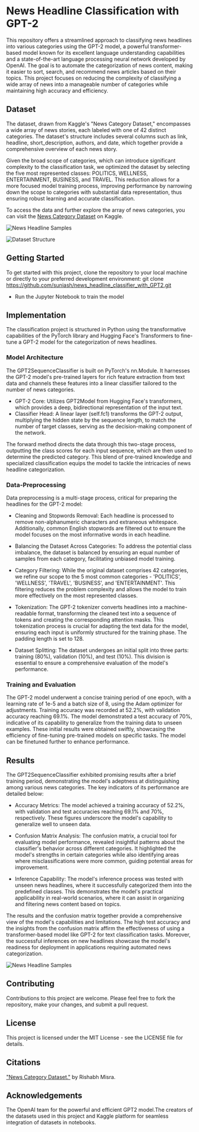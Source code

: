 
# News Headline Classification with GPT-2

This repository offers a streamlined approach to classifying news headlines into various categories using the GPT-2 model, a powerful transformer-based model known for its excellent language understanding capabilities and a state-of-the-art language processing neural network developed by OpenAI. The goal is to automate the categorization of news content, making it easier to sort, search, and recommend news articles based on their topics. This project focuses on reducing the complexity of classifying a wide array of news into a manageable number of categories while maintaining high accuracy and efficiency.

## Dataset

The dataset, drawn from Kaggle's "News Category Dataset," encompasses a wide array of news stories, each labeled with one of 42 distinct categories. The dataset's structure includes several columns such as link, headline, short_description, authors, and date, which together provide a comprehensive overview of each news story.

Given the broad scope of categories, which can introduce significant complexity to the classification task, we optimized the dataset by selecting the five most represented classes: POLITICS, WELLNESS, ENTERTAINMENT, BUSINESS, and TRAVEL. This reduction allows for a more focused model training process, improving performance by narrowing down the scope to categories with substantial data representation, thus ensuring robust learning and accurate classification.

To access the data and further explore the array of news categories, you can visit the [News Category Dataset](https://www.kaggle.com/datasets/rmisra/news-category-dataset) on Kaggle.

![News Headline Samples](images/categories.png)

![Dataset Structure](images/dataset_structure.png)

## Getting Started

To get started with this project, clone the repository to your local machine or directly to your preferred development environment: git clone https://github.com/suniash/news_headline_classifier_with_GPT2.git

- Run the Jupyter Notebook to train the model

## Implementation
The classification project is structured in Python using the transformative capabilities of the PyTorch library and Hugging Face's Transformers to fine-tune a GPT-2 model for the categorization of news headlines.

### Model Architecture 

The GPT2SequenceClassifier is built on PyTorch's nn.Module. It harnesses the GPT-2 model's pre-trained layers for rich feature extraction from text data and channels these features into a linear classifier tailored to the number of news categories.

- GPT-2 Core: Utilizes GPT2Model from Hugging Face's transformers, which provides a deep, bidirectional representation of the input text.
- Classifier Head: A linear layer (self.fc1) transforms the GPT-2 output, multiplying the hidden state by the sequence length, to match the number of target classes, serving as the decision-making component of the network.

The forward method directs the data through this two-stage process, outputting the class scores for each input sequence, which are then used to determine the predicted category. This blend of pre-trained knowledge and specialized classification equips the model to tackle the intricacies of news headline categorization.

### Data-Preprocessing

Data preprocessing is a multi-stage process, critical for preparing the headlines for the GPT-2 model:

- Cleaning and Stopwords Removal: Each headline is processed to remove non-alphanumeric characters and extraneous whitespace. Additionally, common English stopwords are filtered out to ensure the model focuses on the most informative words in each headline.

- Balancing the Dataset Across Categories: To address the potential class imbalance, the dataset is balanced by ensuring an equal number of samples from each category, facilitating unbiased model training.

- Category Filtering: While the original dataset comprises 42 categories, we refine our scope to the 5 most common categories - 'POLITICS', 'WELLNESS', 'TRAVEL', 'BUSINESS', and 'ENTERTAINMENT'. This filtering reduces the problem complexity and allows the model to train more effectively on the most represented classes.

- Tokenization: The GPT-2 tokenizer converts headlines into a machine-readable format, transforming the cleaned text into a sequence of tokens and creating the corresponding attention masks. This tokenization process is crucial for adapting the text data for the model, ensuring each input is uniformly structured for the training phase. The padding length is set to 128.

- Dataset Splitting: The dataset undergoes an initial split into three parts: training (80%), validation (10%), and test (10%). This division is essential to ensure a comprehensive evaluation of the model's performance. 


### Training and Evaluation

The GPT-2 model underwent a concise training period of one epoch, with a learning rate of 1e-5 and a batch size of 8, using the Adam optimizer for adjustments. Training accuracy was recorded at 52.2%, with validation accuracy reaching 69.1%. The model demonstrated a test accuracy of 70%, indicative of its capability to generalize from the training data to unseen examples. These initial results were obtained swiftly, showcasing the efficiency of fine-tuning pre-trained models on specific tasks. The model can be finetuned further to enhance performance. 

## Results

The GPT2SequenceClassifier exhibited promising results after a brief training period, demonstrating the model's adeptness at distinguishing among various news categories. The key indicators of its performance are detailed below:

- Accuracy Metrics: The model achieved a training accuracy of 52.2%, with validation and test accuracies reaching 69.1% and 70%, respectively. These figures underscore the model's capability to generalize well to unseen data.

- Confusion Matrix Analysis: The confusion matrix, a crucial tool for evaluating model performance, revealed insightful patterns about the classifier's behavior across different categories. It highlighted the model's strengths in certain categories while also identifying areas where misclassifications were more common, guiding potential areas for improvement.

- Inference Capability: The model's inference process was tested with unseen news headlines, where it successfully categorized them into the predefined classes. This demonstrates the model's practical applicability in real-world scenarios, where it can assist in organizing and filtering news content based on topics.

The results and the confusion matrix together provide a comprehensive view of the model's capabilities and limitations. The high test accuracy and the insights from the confusion matrix affirm the effectiveness of using a transformer-based model like GPT-2 for text classification tasks. Moreover, the successful inferences on new headlines showcase the model's readiness for deployment in applications requiring automated news categorization.

![News Headline Samples](images/confusion_matrix.png)

## Contributing
Contributions to this project are welcome. Please feel free to fork the repository, make your changes, and submit a pull request.

## License
This project is licensed under the MIT License - see the LICENSE file for details.

## Citations
["News Category Dataset."](https://arxiv.org/abs/2209.11429) by Rishabh Misra.

## Acknowledgements
The OpenAI team for the powerful and efficient GPT2 model.The creators of the  datasets used in this project and Kaggle platform for seamless integration of datasets in notebooks. 
